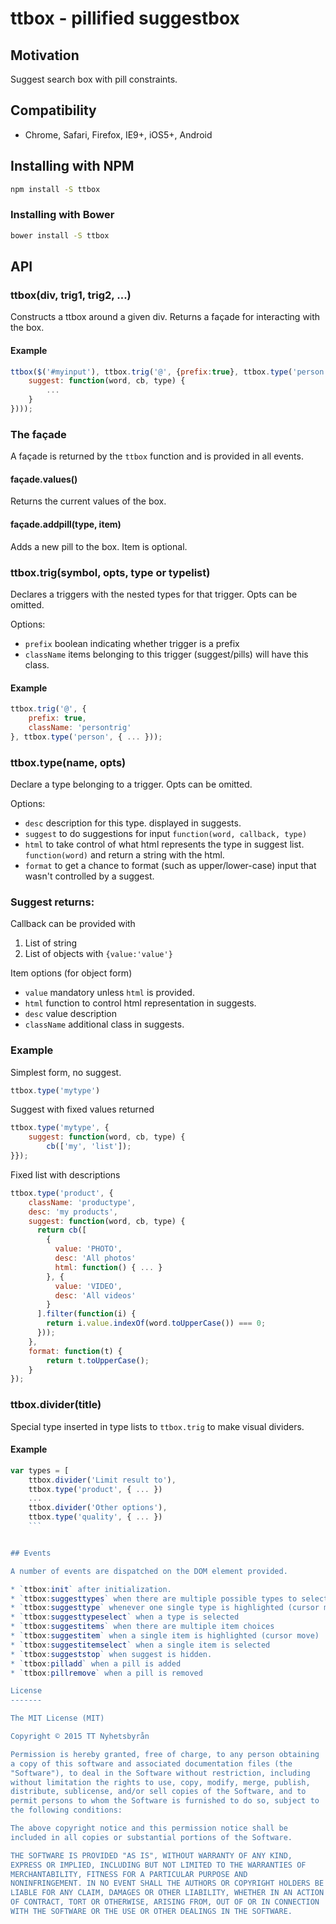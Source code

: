 ttbox - pillified suggestbox
============================

## Motivation

Suggest search box with pill constraints.

## Compatibility

* Chrome, Safari, Firefox, IE9+, iOS5+, Android

## Installing with NPM

```bash
npm install -S ttbox
```

### Installing with Bower

```bash
bower install -S ttbox
```
## API

### ttbox(div, trig1, trig2, ...)

Constructs a ttbox around a given div. Returns a façade for
interacting with the box.

#### Example

```javascript
ttbox($('#myinput'), ttbox.trig('@', {prefix:true}, ttbox.type('person', {
    suggest: function(word, cb, type) {
        ...
    }
})));
```


### The façade

A façade is returned by the `ttbox` function and is provided in all events.

#### façade.values()

Returns the current values of the box.

#### façade.addpill(type, item)

Adds a new pill to the box. Item is optional.



### ttbox.trig(symbol, opts, type or typelist)

Declares a triggers with the nested types for that trigger.  Opts can
be omitted.

Options:

* `prefix` boolean indicating whether trigger is a prefix
* `className` items belonging to this trigger (suggest/pills) will
  have this class.

#### Example

```javascript
ttbox.trig('@', {
    prefix: true,
    className: 'persontrig'
}, ttbox.type('person', { ... }));
```


### ttbox.type(name, opts)

Declare a type belonging to a trigger. Opts can be omitted.

Options:

* `desc` description for this type. displayed in suggests.
* `suggest` to do suggestions for input `function(word, callback, type)`
* `html` to take control of what html represents the type in suggest
  list. `function(word)` and return a string with the html.
* `format` to get a chance to format (such as upper/lower-case) input
  that wasn't controlled by a suggest.

### Suggest returns:

Callback can be provided with

1. List of string
2. List of objects with `{value:'value'}`

Item options (for object form)

* `value` mandatory unless `html` is provided.
* `html` function to control html representation in suggests.
* `desc` value description
* `className` additional class in suggests.

### Example

Simplest form, no suggest.

```javascript
ttbox.type('mytype')
```

Suggest with fixed values returned

```javascript
ttbox.type('mytype', {
    suggest: function(word, cb, type) {
        cb(['my', 'list']);
}});
```

Fixed list with descriptions

```javascript
ttbox.type('product', {
    className: 'productype',
    desc: 'my products',
    suggest: function(word, cb, type) {
      return cb([
        {
          value: 'PHOTO',
          desc: 'All photos'
          html: function() { ... }
        }, {
          value: 'VIDEO',
          desc: 'All videos'
        }
      ].filter(function(i) {
        return i.value.indexOf(word.toUpperCase()) === 0;
      }));
    },
    format: function(t) {
        return t.toUpperCase();
    }
});
```


### ttbox.divider(title)

Special type inserted in type lists to `ttbox.trig` to make visual dividers.

#### Example

```javascript
var types = [
    ttbox.divider('Limit result to'),
    ttbox.type('product', { ... })
    ...
    ttbox.divider('Other options'),
    ttbox.type('quality', { ... })
    ```


## Events

A number of events are dispatched on the DOM element provided.

* `ttbox:init` after initialization.
* `ttbox:suggesttypes` when there are multiple possible types to select from.
* `ttbox:suggesttype` whenever one single type is highlighted (cursor move)
* `ttbox:suggesttypeselect` when a type is selected
* `ttbox:suggestitems` when there are multiple item choices
* `ttbox:suggestitem` when a single item is highlighted (cursor move)
* `ttbox:suggestitemselect` when a single item is selected
* `ttbox:suggeststop` when suggest is hidden.
* `ttbox:pilladd` when a pill is added
* `ttbox:pillremove` when a pill is removed

License
-------

The MIT License (MIT)

Copyright © 2015 TT Nyhetsbyrån

Permission is hereby granted, free of charge, to any person obtaining
a copy of this software and associated documentation files (the
"Software"), to deal in the Software without restriction, including
without limitation the rights to use, copy, modify, merge, publish,
distribute, sublicense, and/or sell copies of the Software, and to
permit persons to whom the Software is furnished to do so, subject to
the following conditions:

The above copyright notice and this permission notice shall be
included in all copies or substantial portions of the Software.

THE SOFTWARE IS PROVIDED "AS IS", WITHOUT WARRANTY OF ANY KIND,
EXPRESS OR IMPLIED, INCLUDING BUT NOT LIMITED TO THE WARRANTIES OF
MERCHANTABILITY, FITNESS FOR A PARTICULAR PURPOSE AND
NONINFRINGEMENT. IN NO EVENT SHALL THE AUTHORS OR COPYRIGHT HOLDERS BE
LIABLE FOR ANY CLAIM, DAMAGES OR OTHER LIABILITY, WHETHER IN AN ACTION
OF CONTRACT, TORT OR OTHERWISE, ARISING FROM, OUT OF OR IN CONNECTION
WITH THE SOFTWARE OR THE USE OR OTHER DEALINGS IN THE SOFTWARE.
